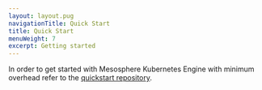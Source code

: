 ```yaml
---
layout: layout.pug
navigationTitle: Quick Start
title: Quick Start
menuWeight: 7
excerpt: Getting started
---
```


<!-- This source repo for this topic is https://github.com/mesosphere/dcos-kubernetes-cluster -->

In order to get started with Mesosphere Kubernetes Engine with minimum overhead refer to the [quickstart repository](https://github.com/mesosphere/dcos-kubernetes-quickstart).
